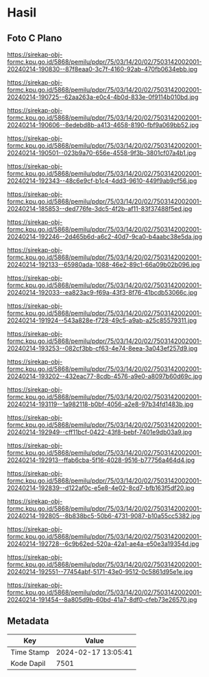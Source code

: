 # Hasil

## Foto C Plano

https://sirekap-obj-formc.kpu.go.id/5868/pemilu/pdpr/75/03/14/20/02/7503142002001-20240214-190830--87f8eaa0-3c7f-4160-92ab-470fb0634ebb.jpg

https://sirekap-obj-formc.kpu.go.id/5868/pemilu/pdpr/75/03/14/20/02/7503142002001-20240214-190725--62aa263a-e0c4-4b0d-833e-0f9114b010bd.jpg

https://sirekap-obj-formc.kpu.go.id/5868/pemilu/pdpr/75/03/14/20/02/7503142002001-20240214-190606--8edebd8b-a413-4658-8190-fbf9a069bb52.jpg

https://sirekap-obj-formc.kpu.go.id/5868/pemilu/pdpr/75/03/14/20/02/7503142002001-20240214-190501--023b9a70-656e-4558-9f3b-3801cf07a4b1.jpg

https://sirekap-obj-formc.kpu.go.id/5868/pemilu/pdpr/75/03/14/20/02/7503142002001-20240214-192343--48c6e9cf-b1c4-4dd3-9610-449f9ab9cf56.jpg

https://sirekap-obj-formc.kpu.go.id/5868/pemilu/pdpr/75/03/14/20/02/7503142002001-20240214-185853--ded776fe-3dc5-4f2b-af11-83f37488f5ed.jpg

https://sirekap-obj-formc.kpu.go.id/5868/pemilu/pdpr/75/03/14/20/02/7503142002001-20240214-192246--2d465b6d-a6c2-40d7-9ca0-b4aabc38e5da.jpg

https://sirekap-obj-formc.kpu.go.id/5868/pemilu/pdpr/75/03/14/20/02/7503142002001-20240214-192133--65980ada-1088-46e2-89c1-66a09b02b096.jpg

https://sirekap-obj-formc.kpu.go.id/5868/pemilu/pdpr/75/03/14/20/02/7503142002001-20240214-192033--ea823ac9-f69a-43f3-8f76-41bcdb53066c.jpg

https://sirekap-obj-formc.kpu.go.id/5868/pemilu/pdpr/75/03/14/20/02/7503142002001-20240214-191924--543a828e-f728-49c5-a9ab-a25c85579311.jpg

https://sirekap-obj-formc.kpu.go.id/5868/pemilu/pdpr/75/03/14/20/02/7503142002001-20240214-193253--082cf3bb-cf63-4e74-8eea-3a043ef257d9.jpg

https://sirekap-obj-formc.kpu.go.id/5868/pemilu/pdpr/75/03/14/20/02/7503142002001-20240214-193202--432eac77-8cdb-4576-a9e0-a8097b60d69c.jpg

https://sirekap-obj-formc.kpu.go.id/5868/pemilu/pdpr/75/03/14/20/02/7503142002001-20240214-193119--1a982118-b0bf-4056-a2e8-97b34fd1483b.jpg

https://sirekap-obj-formc.kpu.go.id/5868/pemilu/pdpr/75/03/14/20/02/7503142002001-20240214-192949--cff11bcf-0422-43f8-bebf-7401e9db03a9.jpg

https://sirekap-obj-formc.kpu.go.id/5868/pemilu/pdpr/75/03/14/20/02/7503142002001-20240214-192913--ffab6cba-5f16-4028-9516-b77756a464d4.jpg

https://sirekap-obj-formc.kpu.go.id/5868/pemilu/pdpr/75/03/14/20/02/7503142002001-20240214-192839--d122af0c-e5e8-4e02-8cd7-bfb163f5df20.jpg

https://sirekap-obj-formc.kpu.go.id/5868/pemilu/pdpr/75/03/14/20/02/7503142002001-20240214-192805--8b838bc5-50b6-4731-9087-b10a55cc5382.jpg

https://sirekap-obj-formc.kpu.go.id/5868/pemilu/pdpr/75/03/14/20/02/7503142002001-20240214-192728--6c9b62ed-520a-42a1-ae4a-e50e3a19354d.jpg

https://sirekap-obj-formc.kpu.go.id/5868/pemilu/pdpr/75/03/14/20/02/7503142002001-20240214-192551--77454abf-5171-43e0-9512-0c5861d95e1e.jpg

https://sirekap-obj-formc.kpu.go.id/5868/pemilu/pdpr/75/03/14/20/02/7503142002001-20240214-191454--8a805d9b-60bd-41a7-8df0-cfeb73e26570.jpg


## Metadata

| Key        | Value               |
| ---------- | ------------------- |
| Time Stamp | 2024-02-17 13:05:41 |
| Kode Dapil | 7501                |



